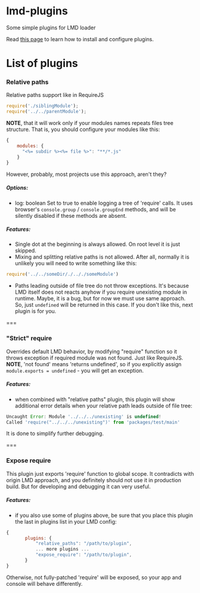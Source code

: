 lmd-plugins
===========

Some simple plugins for LMD loader

Read [this page](https://github.com/azproduction/lmd/wiki/User-made-plugins) to learn how to install and configure plugins.

# List of plugins

### Relative paths
  Relative paths support like in RequireJS
```JavaScript
require('./siblingModule');
require('../../parentModule');
```
**NOTE**, that it will work only if your modules names repeats files tree structure. That is, you should configure your modules like this:
```JavaScript
{
    modules: {
      "<%= subdir %><%= file %>": "**/*.js"
    }
}
```
However, probably, most projects use this approach, aren't they?
 
##### Options:
 * log: boolean
Set to true to enable logging a tree of 'require' calls. 
It uses browser's ```console.group``` / ```console.groupEnd``` methods, and will be silently disabled if these methods are absent.

##### Features:
 * Single dot at the beginning is always allowed. On root level it is just skipped.
 * Mixing and splitting relative paths is not allowed. After all, normally it is unlikely you will need to write something like this:
```JavaScript 
require('../../someDir/./.././someModule')
```
 * Paths leading outside of file tree do not throw exceptions.
It's because LMD itself does not reacts anyhow if you require unexisting module in runtime. Maybe, it is a bug, but for now we must use same approach.
So, just ```undefined``` will be returned in this case.
If you don't like this, next plugin is for you.

===
### "Strict" require
Overrides default LMD behavior, by modifying "require" function so it throws exception if required module was not found. Just like RequireJS.
**NOTE**, 'not found' means 'returns undefined', so if you explicitly assign ```module.exports = undefined``` - you will get an exception.

##### Features:
 * when combined with "relative paths" plugin, this plugin will show additional error details when your relative path leads outside of file tree:
```Javascript
Uncaught Error: Module '../../../unexisting' is undefined!
Called 'require("../../../unexisting")' from 'packages/test/main' 
```
It is done to simplify further debugging.

===
### Expose require
This plugin just exports 'require' function to global scope.
It contradicts with origin LMD approach, and you definitely should not use it in production build. But for developing and debugging it can very useful.

##### Features:
 * if you also use some of plugins above, be sure that you place this plugin the last in plugins list in your LMD config:
```JavaScript 
{ 
       plugins: {
           "relative_paths": "/path/to/plugin",
           ... more plugins ...
           "expose_require": "/path/to/plugin",
       }
}
```
Otherwise, not fully-patched 'require' will be exposed, so your app and console will behave differently.
